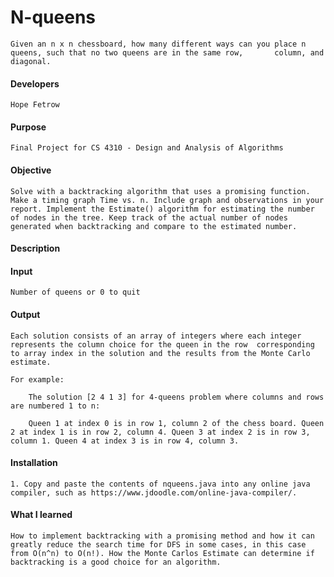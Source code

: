 # N-queens
    Given an n x n chessboard, how many different ways can you place n queens, such that no two queens are in the same row,       column, and diagonal.
#### Developers 
    Hope Fetrow 

#### Purpose
    Final Project for CS 4310 - Design and Analysis of Algorithms

#### Objective
    Solve with a backtracking algorithm that uses a promising function. Make a timing graph Time vs. n. Include graph and observations in your report. Implement the Estimate() algorithm for estimating the number of nodes in the tree. Keep track of the actual number of nodes generated when backtracking and compare to the estimated number.  
 
#### Description 

#### Input 
    Number of queens or 0 to quit 

#### Output
    Each solution consists of an array of integers where each integer represents the column choice for the queen in the row  corresponding to array index in the solution and the results from the Monte Carlo estimate. 
    
    For example:
		 
		The solution [2 4 1 3] for 4-queens problem where columns and rows are numbered 1 to n:
	  
		Queen 1 at index 0 is in row 1, column 2 of the chess board. Queen 2 at index 1 is in row 2, column 4. Queen 3 at index 2 is in row 3, column 1. Queen 4 at index 3 is in row 4, column 3.

#### Installation 
    1. Copy and paste the contents of nqueens.java into any online java compiler, such as https://www.jdoodle.com/online-java-compiler/. 

#### What I learned 
    How to implement backtracking with a promising method and how it can greatly reduce the search time for DFS in some cases, in this case from O(n^n) to O(n!). How the Monte Carlos Estimate can determine if backtracking is a good choice for an algorithm. 
  
  
